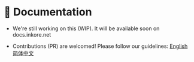 # 🧾 Documentation

-   We're still working on this (WIP). It will be available soon on docs.inkore.net

-   Contributions (PR) are welcomed! Please follow our guidelines: [English](https://github.com/iNKORE-NET/Documentation/blob/main/CONTRIBUTING.en-US.md) [简体中文](https://github.com/iNKORE-NET/Documentation/blob/main/CONTRIBUTING.zh-CN.md)
